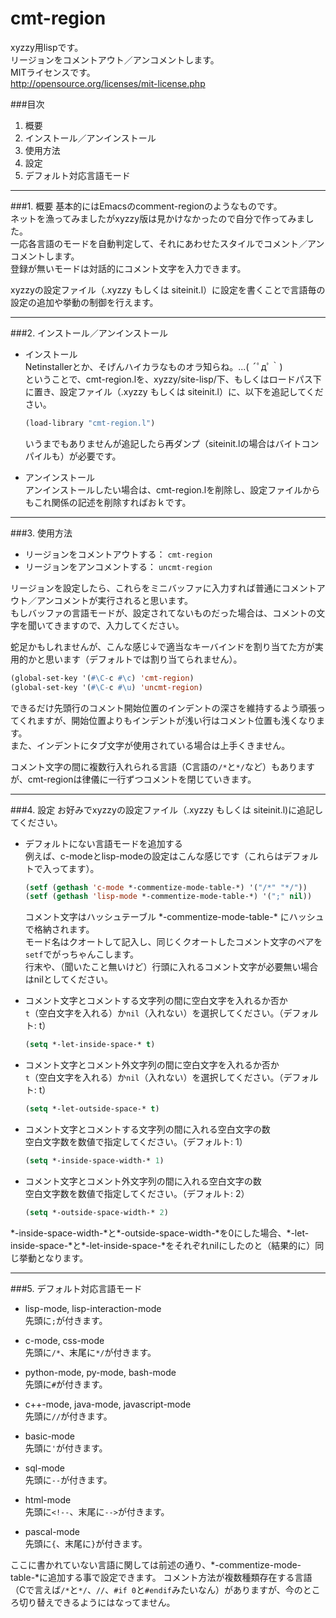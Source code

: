 ﻿cmt-region
==========

xyzzy用lispです。  
リージョンをコメントアウト／アンコメントします。  
MITライセンスです。  
http://opensource.org/licenses/mit-license.php

###目次
1. 概要
2. インストール／アンインストール
3. 使用方法
4. 設定
5. デフォルト対応言語モード

* * *

###1. 概要
基本的にはEmacsのcomment-regionのようなものです。  
ネットを漁ってみましたがxyzzy版は見かけなかったので自分で作ってみました。  
一応各言語のモードを自動判定して、それにあわせたスタイルでコメント／アンコメントします。  
登録が無いモードは対話的にコメント文字を入力できます。  

xyzzyの設定ファイル（.xyzzy もしくは siteinit.l）に設定を書くことで言語毎の設定の追加や挙動の制御を行えます。  

* * *

###2. インストール／アンインストール
* インストール  
    Netinstallerとか、そげんハイカラなものオラ知らね。...( ´ﾟдﾟ｀)  
    ということで、cmt-region.lを、xyzzy/site-lisp/下、もしくはロードパス下に置き、設定ファイル（.xyzzy もしくは siteinit.l）に、以下を追記してください。
    ```lisp
    (load-library "cmt-region.l")
    ```
    いうまでもありませんが追記したら再ダンプ（siteinit.lの場合はバイトコンパイルも）が必要です。

* アンインストール  
    アンインストールしたい場合は、cmt-region.lを削除し、設定ファイルからもこれ関係の記述を削除すればおｋです。

* * *

###3. 使用方法
* リージョンをコメントアウトする： `cmt-region`
* リージョンをアンコメントする： `uncmt-region`

リージョンを設定したら、これらをミニバッファに入力すれば普通にコメントアウト／アンコメントが実行されると思います。  
もしバッファの言語モードが、設定されてないものだった場合は、コメントの文字を聞いてきますので、入力してください。

蛇足かもしれませんが、こんな感じ↓で適当なキーバインドを割り当てた方が実用的かと思います（デフォルトでは割り当てられません）。
```lisp
(global-set-key '(#\C-c #\c) 'cmt-region)
(global-set-key '(#\C-c #\u) 'uncmt-region)
```
できるだけ先頭行のコメント開始位置のインデントの深さを維持するよう頑張ってくれますが、開始位置よりもインデントが浅い行はコメント位置も浅くなります。  
また、インデントにタブ文字が使用されている場合は上手くきません。

コメント文字の間に複数行入れられる言語（C言語の`/*`と`*/`など）もありますが、cmt-regionは律儀に一行ずつコメントを閉じていきます。

* * *

###4. 設定
お好みでxyzzyの設定ファイル（.xyzzy もしくは siteinit.l)に追記してください。

* デフォルトにない言語モードを追加する  
    例えば、c-modeとlisp-modeの設定はこんな感じです（これらはデフォルトで入ってます）。
    ```lisp
    (setf (gethash 'c-mode *-commentize-mode-table-*) '("/*" "*/"))
    (setf (gethash 'lisp-mode *-commentize-mode-table-*) '(";" nil))
    ```
    コメント文字はハッシュテーブル \*-commentize-mode-table-\* にハッシュで格納されます。  
    モード名はクオートして記入し、同じくクオートしたコメント文字のペアを`setf`でがっちゃんこします。  
    行末や、（聞いたこと無いけど）行頭に入れるコメント文字が必要無い場合はnilとしてください。  

* コメント文字とコメントする文字列の間に空白文字を入れるか否か  
    `t`（空白文字を入れる）か`nil`（入れない）を選択してください。（デフォルト: t）
    ```lisp
    (setq *-let-inside-space-* t)
    ```  

* コメント文字とコメント外文字列の間に空白文字を入れるか否か  
    `t`（空白文字を入れる）か`nil`（入れない）を選択してください。（デフォルト: t）
    ```lisp
    (setq *-let-outside-space-* t)
    ```  

* コメント文字とコメントする文字列の間に入れる空白文字の数  
    空白文字数を数値で指定してください。（デフォルト: 1）
    ```lisp
    (setq *-inside-space-width-* 1)
    ```  

* コメント文字とコメント外文字列の間に入れる空白文字の数  
    空白文字数を数値で指定してください。（デフォルト: 2）
    ```lisp
    (setq *-outside-space-width-* 2)
    ```  

\*-inside-space-width-\*と\*-outside-space-width-\*を0にした場合、\*-let-inside-space-\*と\*-let-inside-space-\*をそれぞれnilにしたのと（結果的に）同じ挙動となります。

* * *

###5. デフォルト対応言語モード
* lisp-mode, lisp-interaction-mode  
先頭に`;`が付きます。

* c-mode, css-mode  
先頭に`/*`、末尾に`*/`が付きます。

* python-mode, py-mode, bash-mode  
先頭に`#`が付きます。

* c++-mode, java-mode, javascript-mode  
先頭に`//`が付きます。

* basic-mode  
先頭に`'`が付きます。

* sql-mode  
先頭に`--`が付きます。

* html-mode  
先頭に`<!--`、末尾に`-->`が付きます。

* pascal-mode  
先頭に`{`、末尾に`}`が付きます。

ここに書かれていない言語に関しては前述の通り、\*-commentize-mode-table-\*に追加する事で設定できます。
コメント方法が複数種類存在する言語（Cで言えば`/*`と`*/`、`//`、`#if 0`と`#endif`みたいなん）がありますが、今のところ切り替えできるようにはなってません。
